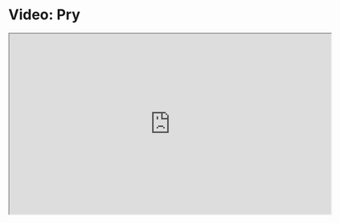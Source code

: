 # Video: Pry

<iframe src="https://player.vimeo.com/video/593531274/?title=0&byline=0&portrait=0" width="640" height="360" allowfullscreen="allowfullscreen" allow="autoplay; fullscreen; picture-in-picture"></iframe>
